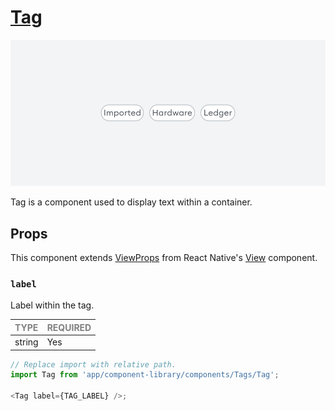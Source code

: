 # [Tag](https://metamask-design-system.notion.site/Tag-da4bf064ab854b318b083febb978eb23)

![Tag](./Tag.png)

Tag is a component used to display text within a container.

## Props

This component extends [ViewProps](https://reactnative.dev/docs/view-style-props) from React Native's [View](https://reactnative.dev/docs/view) component.

### `label`

Label within the tag.

| <span style="color:gray;font-size:14px">TYPE</span> | <span style="color:gray;font-size:14px">REQUIRED</span> |
| :-------------------------------------------------- | :------------------------------------------------------ |
| string                                              | Yes                                                     |

```javascript
// Replace import with relative path.
import Tag from 'app/component-library/components/Tags/Tag';

<Tag label={TAG_LABEL} />;
```
